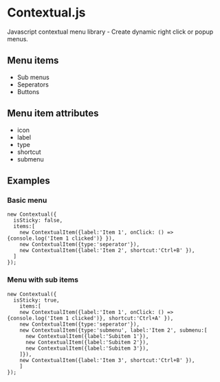 # Contextual.js
Javascript contextual menu library - Create dynamic right click or popup menus.

## Menu items
- Sub menus
- Seperators
- Buttons

## Menu item attributes 
- icon
- label
- type
- shortcut
- submenu

## Examples

### Basic menu
```
new Contextual({
  isSticky: false,
  items:[
    new ContextualItem({label:'Item 1', onClick: () => {console.log('Item 1 clicked')} }),
    new ContextualItem({type:'seperator'}),
    new ContextualItem({label:'Item 2', shortcut:'Ctrl+B' }),
  ]
});
```

### Menu with sub items
```
new Contextual({
  isSticky: true,
	items:[
    new ContextualItem({label:'Item 1', onClick: () => {console.log('Item 1 clicked')}, shortcut:'Ctrl+A' }),
    new ContextualItem({type:'seperator'}),
    new ContextualItem({type:'submenu', label:'Item 2', submenu:[
      new ContextualItem({label:'Subitem 1'}),
      new ContextualItem({label:'Subitem 2'}),
      new ContextualItem({label:'Subitem 3'}),
    ]}),
  	new ContextualItem({label:'Item 3', shortcut:'Ctrl+B' }),
	]
});
```

